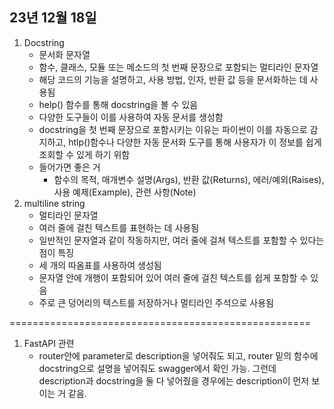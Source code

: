 ## 23년 12월 18일

1. Docstring
    - 문서화 문자열
    - 함수, 클래스, 모듈 또는 메소드의 첫 번째 문장으로 포함되는 멀티라인 문자열
    - 해당 코드의 기능을 설명하고, 사용 방법, 인자, 반환 값 등을 문서화하는 데 사용됨
    - help() 함수를 통해 docstring을 볼 수 있음
    - 다양한 도구들이 이를 사용하여 자동 문서를 생성함
    - docstring을 첫 번째 문장으로 포함시키는 이유는 파이썬이 이를 자동으로 감지하고, htlp()함수나 다양한 자동 문서화 도구를 통해 사용자가 이 정보를 쉽게 조회할 수 있게 하기 위함
    - 들어가면 좋은 거
        - 함수의 목적, 매개변수 설명(Args), 반환 값(Returns), 에러/예외(Raises), 사용 예제(Example), 관련 사항(Note)
2. multiline string
    - 멀티라인 문자열
    - 여러 줄에 걸친 텍스트를 표현하는 데 사용됨
    - 일반적인 문자열과 같이 작동하지만, 여러 줄에 걸쳐 텍스트를 포함할 수 있다는 점이 특징
    - 세 개의 따옴표를 사용하여 생성됨
    - 문자열 안에 개행이 포함되어 있어 여러 줄에 걸친 텍스트를 쉽게 포함할 수 있음
    - 주로 큰 덩어리의 텍스트를 저장하거나 멀티라인 주석으로 사용됨

====================================================

1. FastAPI 관련
    - router안에 parameter로 description을 넣어줘도 되고, router 밑의 함수에 docstring으로 설명을 넣어줘도 swagger에서 확인 가능. 그런데 description과 docstring을 둘 다 넣어줬을 경우에는 description이 먼저 보이는 거 같음.
